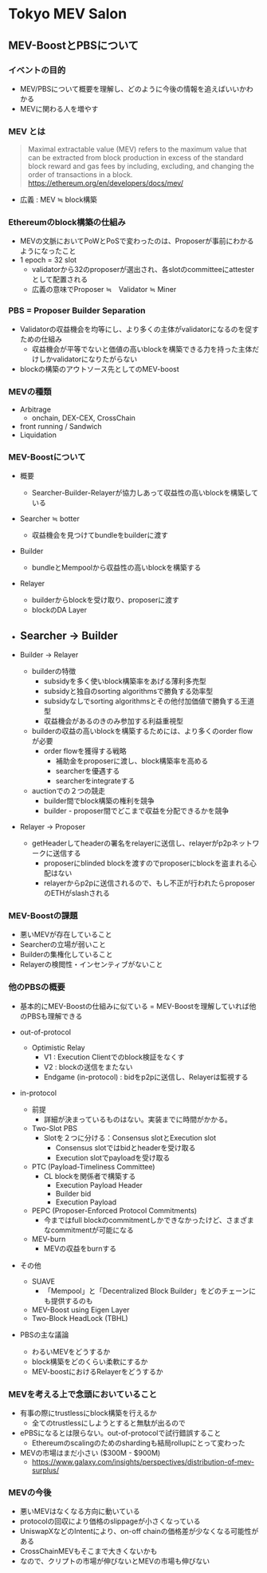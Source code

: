 # Tokyo MEV Salon

## MEV-BoostとPBSについて

### イベントの目的
- MEV/PBSについて概要を理解し、どのように今後の情報を追えばいいかわかる
- MEVに関わる人を増やす

### MEV とは
> Maximal extractable value (MEV) refers to the maximum value that can be extracted from block production in excess of the standard block reward and gas fees by including, excluding, and changing the order of transactions in a block.
> https://ethereum.org/en/developers/docs/mev/
- 広義 : MEV ≒ block構築

### Ethereumのblock構築の仕組み
- MEVの文脈においてPoWとPoSで変わったのは、Proposerが事前にわかるようになったこと
- 1 epoch = 32 slot
  - validatorから32のproposerが選出され、各slotのcommitteeにattesterとして配置される
  - 広義の意味でProposer ≒　Validator ≒ Miner

### PBS = Proposer Builder Separation
- Validatorの収益機会を均等にし、より多くの主体がvalidatorになるのを促すための仕組み
  - 収益機会が平等でないと価値の高いblockを構築できる力を持った主体だけしかvalidatorになりたがらない
- blockの構築のアウトソース先としてのMEV-boost

### MEVの種類
- Arbitrage
  - onchain, DEX-CEX, CrossChain
- front running / Sandwich
- Liquidation

### MEV-Boostについて
- 概要
  - Searcher-Builder-Relayerが協力しあって収益性の高いblockを構築している
- Searcher ≒ botter
  - 収益機会を見つけてbundleをbuilderに渡す
- Builder
  - bundleとMempoolから収益性の高いblockを構築する
- Relayer
  - builderからblockを受け取り、proposerに渡す
  - blockのDA Layer

- Searcher → Builder
  -
- Builder → Relayer
  - builderの特徴
    - subsidyを多く使いblock構築率をあげる薄利多売型
    - subsidyと独自のsorting algorithmsで勝負する効率型
    - subsidyなしでsorting algorithmsとその他付加価値で勝負する王道型
    - 収益機会があるのきのみ参加する利益重視型
  - builderの収益の高いblockを構築するためには、より多くのorder flowが必要
    - order flowを獲得する戦略
      - 補助金をproposerに渡し、block構築率を高める
      - searcherを優遇する
      - searcherをintegrateする
  - auctionでの２つの競走
    - builder間でblock構築の権利を競争
    - builder - proposer間でどこまで収益を分配できるかを競争
- Relayer → Proposer
  - getHeaderしてheaderの署名をrelayerに送信し、relayerがp2pネットワークに送信する
    - proposerにblinded blockを渡すのでproposerにblockを盗まれる心配はない
    - relayerからp2pに送信されるので、もし不正が行われたらproposerのETHがslashされる

### MEV-Boostの課題
- 悪いMEVが存在していること
- Searcherの立場が弱いこと
- Builderの集権化していること
- Relayerの検閲性・インセンティブがないこと

### 他のPBSの概要
- 基本的にMEV-Boostの仕組みに似ている = MEV-Boostを理解していれば他のPBSも理解できる
- out-of-protocol
  - Optimistic Relay
    - V1 : Execution Clientでのblock検証をなくす
    - V2 : blockの送信をまたない
    - Endgame (in-protocol) : bidをp2pに送信し、Relayerは監視する
- in-protocol
  - 前提
    - 詳細が決まっているものはない。実装までに時間がかかる。
  - Two-Slot PBS
    - Slotを２つに分ける：Consensus slotとExecution slot
      - Consensus slotではbidとheaderを受け取る
      - Execution slotでpayloadを受け取る
  - PTC (Payload-Timeliness Committee)
    - CL blockを関係者で構築する
      - Execution Payload Header
      - Builder bid
      - Execution Payload
  - PEPC (Proposer-Enforced Protocol Commitments)
    - 今まではfull blockのcommitmentしかできなかったけど、さまざまなcommitmentが可能になる
  - MEV-burn
    - MEVの収益をburnする
- その他
  - SUAVE
    - 「Mempool」と「Decentralized Block Builder」をどのチェーンにも提供するのも
  - MEV-Boost using Eigen Layer
  - Two-Block HeadLock (TBHL)

- PBSの主な議論
  - わるいMEVをどうするか
  - block構築をどのくらい柔軟にするか
  - MEV-boostにおけるRelayerをどうするか

### MEVを考える上で念頭においていること
- 有事の際にtrustlessにblock構築を行えるか
  - 全てのtrustlessにしようとすると無駄が出るので
- ePBSになるとは限らない。out-of-protocolで試行錯誤すること
  - Ethereumのscalingのためのshardingも結局rollupにとって変わった
- MEVの市場はまだ小さい ($300M - $900M)
  - https://www.galaxy.com/insights/perspectives/distribution-of-mev-surplus/

### MEVの今後
- 悪いMEVはなくなる方向に動いている
- protocolの回収により価格のslippageが小さくなっている
- UniswapXなどのIntentにより、on-off chainの価格差が少なくなる可能性がある
- CrossChainMEVもそこまで大きくないかも
- なので、クリプトの市場が伸びないとMEVの市場も伸びない


